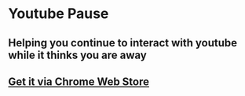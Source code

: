 # Youtube Pause

## Helping you continue to interact with youtube while it thinks you are away 

## [Get it via Chrome Web Store](https://chrome.google.com/webstore/detail/youtube-pause/feadhjadpbmnbcgefhgfeenjgknihfam)
